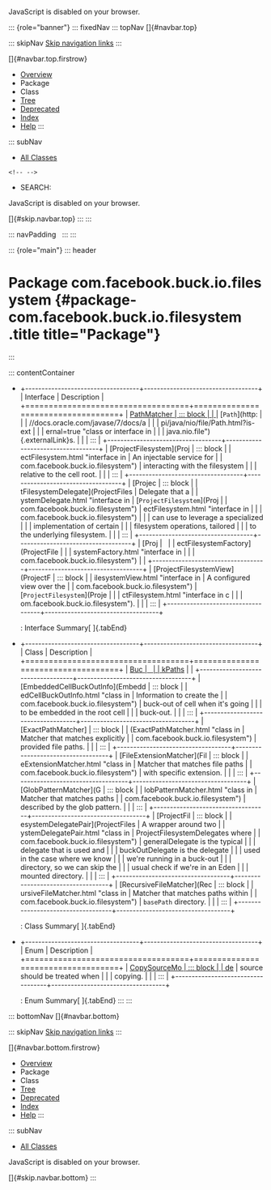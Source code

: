 <div>

JavaScript is disabled on your browser.

</div>

::: {role="banner"}
::: fixedNav
::: topNav
[]{#navbar.top}

::: skipNav
[Skip navigation links](#skip.navbar.top "Skip navigation links")
:::

[]{#navbar.top.firstrow}

-   [Overview](../../../../../index.html)
-   Package
-   Class
-   [Tree](package-tree.html)
-   [Deprecated](../../../../../deprecated-list.html)
-   [Index](../../../../../index-all.html)
-   [Help](../../../../../help-doc.html)
:::

::: subNav
-   [All Classes](../../../../../allclasses.html)

```{=html}
<!-- -->
```
-   SEARCH:

<div>

<div>

JavaScript is disabled on your browser.

</div>

</div>

[]{#skip.navbar.top}
:::
:::

::: navPadding
 
:::
:::

::: {role="main"}
::: header
# Package com.facebook.buck.io.filesystem {#package-com.facebook.buck.io.filesystem .title title="Package"}
:::

::: contentContainer
-   +-----------------------------------+-----------------------------------+
    | Interface                         | Description                       |
    +===================================+===================================+
    | [PathMatcher                      | ::: block                         |
    | ](PathMatcher.html "interface in  | A contract for matching           |
    | com.facebook.buck.io.filesystem") | [`Path`](http:                    |
    |                                   | //docs.oracle.com/javase/7/docs/a |
    |                                   | pi/java/nio/file/Path.html?is-ext |
    |                                   | ernal=true "class or interface in |
    |                                   |  java.nio.file"){.externalLink}s. |
    |                                   | :::                               |
    +-----------------------------------+-----------------------------------+
    | [ProjectFilesystem](Proj          | ::: block                         |
    | ectFilesystem.html "interface in  | An injectable service for         |
    | com.facebook.buck.io.filesystem") | interacting with the filesystem   |
    |                                   | relative to the cell root.        |
    |                                   | :::                               |
    +-----------------------------------+-----------------------------------+
    | [Projec                           | ::: block                         |
    | tFilesystemDelegate](ProjectFiles | Delegate that a                   |
    | ystemDelegate.html "interface in  | [`ProjectFilesystem`](Proj        |
    | com.facebook.buck.io.filesystem") | ectFilesystem.html "interface in  |
    |                                   | com.facebook.buck.io.filesystem") |
    |                                   | can use to leverage a specialized |
    |                                   | implementation of certain         |
    |                                   | filesystem operations, tailored   |
    |                                   | to the underlying filesystem.     |
    |                                   | :::                               |
    +-----------------------------------+-----------------------------------+
    | [Proj                             |                                   |
    | ectFilesystemFactory](ProjectFile |                                   |
    | systemFactory.html "interface in  |                                   |
    | com.facebook.buck.io.filesystem") |                                   |
    +-----------------------------------+-----------------------------------+
    | [ProjectFilesystemView](ProjectF  | ::: block                         |
    | ilesystemView.html "interface in  | A configured view over the        |
    | com.facebook.buck.io.filesystem") | [`ProjectFilesystem`](Proje       |
    |                                   | ctFilesystem.html "interface in c |
    |                                   | om.facebook.buck.io.filesystem"). |
    |                                   | :::                               |
    +-----------------------------------+-----------------------------------+

    : Interface Summary[ ]{.tabEnd}

-   +-----------------------------------+-----------------------------------+
    | Class                             | Description                       |
    +===================================+===================================+
    | [Buc                              |                                   |
    | kPaths](BuckPaths.html "class in  |                                   |
    | com.facebook.buck.io.filesystem") |                                   |
    +-----------------------------------+-----------------------------------+
    | [EmbeddedCellBuckOutInfo](Embedd  | ::: block                         |
    | edCellBuckOutInfo.html "class in  | Information to create the         |
    | com.facebook.buck.io.filesystem") | buck-out of cell when it\'s going |
    |                                   | to be embedded in the root cell   |
    |                                   | buck-out.                         |
    |                                   | :::                               |
    +-----------------------------------+-----------------------------------+
    | [ExactPathMatcher]                | ::: block                         |
    | (ExactPathMatcher.html "class in  | Matcher that matches explicitly   |
    | com.facebook.buck.io.filesystem") | provided file paths.              |
    |                                   | :::                               |
    +-----------------------------------+-----------------------------------+
    | [FileExtensionMatcher](Fil        | ::: block                         |
    | eExtensionMatcher.html "class in  | Matcher that matches file paths   |
    | com.facebook.buck.io.filesystem") | with specific extension.          |
    |                                   | :::                               |
    +-----------------------------------+-----------------------------------+
    | [GlobPatternMatcher](G            | ::: block                         |
    | lobPatternMatcher.html "class in  | Matcher that matches paths        |
    | com.facebook.buck.io.filesystem") | described by the glob pattern.    |
    |                                   | :::                               |
    +-----------------------------------+-----------------------------------+
    | [ProjectFil                       | ::: block                         |
    | esystemDelegatePair](ProjectFiles | A wrapper around two              |
    | ystemDelegatePair.html "class in  | ProjectFilesystemDelegates where  |
    | com.facebook.buck.io.filesystem") | generalDelegate is the typical    |
    |                                   | delegate that is used and         |
    |                                   | buckOutDelegate is the delegate   |
    |                                   | used in the case where we know    |
    |                                   | we\'re running in a buck-out      |
    |                                   | directory, so we can skip the     |
    |                                   | usual check if we\'re in an Eden  |
    |                                   | mounted directory.                |
    |                                   | :::                               |
    +-----------------------------------+-----------------------------------+
    | [RecursiveFileMatcher](Rec        | ::: block                         |
    | ursiveFileMatcher.html "class in  | Matcher that matches paths within |
    | com.facebook.buck.io.filesystem") | `basePath` directory.             |
    |                                   | :::                               |
    +-----------------------------------+-----------------------------------+

    : Class Summary[ ]{.tabEnd}

-   +-----------------------------------+-----------------------------------+
    | Enum                              | Description                       |
    +===================================+===================================+
    | [CopySourceMo                     | ::: block                         |
    | de](CopySourceMode.html "enum in  | Controls the behavior of how the  |
    | com.facebook.buck.io.filesystem") | source should be treated when     |
    |                                   | copying.                          |
    |                                   | :::                               |
    +-----------------------------------+-----------------------------------+

    : Enum Summary[ ]{.tabEnd}
:::
:::

::: bottomNav
[]{#navbar.bottom}

::: skipNav
[Skip navigation links](#skip.navbar.bottom "Skip navigation links")
:::

[]{#navbar.bottom.firstrow}

-   [Overview](../../../../../index.html)
-   Package
-   Class
-   [Tree](package-tree.html)
-   [Deprecated](../../../../../deprecated-list.html)
-   [Index](../../../../../index-all.html)
-   [Help](../../../../../help-doc.html)
:::

::: subNav
-   [All Classes](../../../../../allclasses.html)

<div>

<div>

JavaScript is disabled on your browser.

</div>

</div>

[]{#skip.navbar.bottom}
:::
